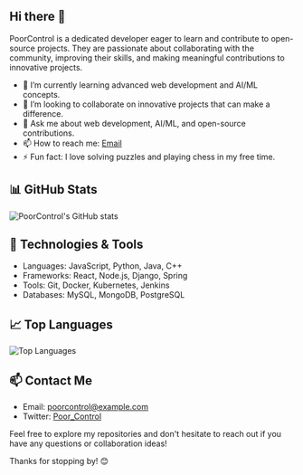 ## Hi there 👋

PoorControl is a dedicated developer eager to learn and contribute to open-source projects. They are passionate about collaborating with the community, improving their skills, and making meaningful contributions to innovative projects.

- 🌱 I’m currently learning advanced web development and AI/ML concepts.
- 👯 I’m looking to collaborate on innovative projects that can make a difference.
- 💬 Ask me about web development, AI/ML, and open-source contributions.
- 📫 How to reach me: [Email](mailto:poorcontrol@example.com)
- ⚡ Fun fact: I love solving puzzles and playing chess in my free time.

## 📊 GitHub Stats

![PoorControl's GitHub stats](https://github-readme-stats.vercel.app/api?username=PoorControl&show_icons=true&theme=radical)

## 🚀 Technologies & Tools

- Languages: JavaScript, Python, Java, C++
- Frameworks: React, Node.js, Django, Spring
- Tools: Git, Docker, Kubernetes, Jenkins
- Databases: MySQL, MongoDB, PostgreSQL

## 📈 Top Languages

![Top Languages](https://github-readme-stats.vercel.app/api/top-langs/?username=PoorControl&layout=compact&theme=radical)

## 📫 Contact Me

- Email: [poorcontrol@example.com](mailto:poorcontrol@gmail.com)
- Twitter: [Poor_Control](https://twitter.com/Poor_Control)

Feel free to explore my repositories and don't hesitate to reach out if you have any questions or collaboration ideas!

Thanks for stopping by! 😊
